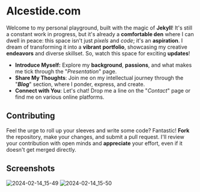 # Alcestide.com
Welcome to my personal playground, built with the magic of **Jekyll**! It's still a constant work in progress, but it's already a **comfortable den** where I can dwell in peace: this space isn't just _pixels_ and _code_; it's an **aspiration**. I dream of transforming it into a **vibrant** **portfolio**, showcasing my creative **endeavors** and diverse skillset. So, watch this space for exciting **updates**!

- **Introduce Myself:** Explore my **background**, **passions**, and what makes me tick through the "_Presentation_" page.
- **Share My Thoughts**: Join me on my intellectual journey through the "**_Blog_**" section, where I ponder, express, and create.
- **Connect with You**: Let's chat! Drop me a line on the "_Contact_" page or find me on various online platforms.

## Contributing

Feel the urge to roll up your sleeves and write some code? Fantastic! **Fork** the repository, make your changes, and submit a pull request. I'll review your contribution with open minds and **appreciate** your effort, even if it doesn't get merged directly.

## Screenshots
![2024-02-14_15-49](https://github.com/alcestide/alcestide.github.io/assets/106203061/70e5a610-f003-4f36-99a4-553dd2c33366)
![2024-02-14_15-50](https://github.com/alcestide/alcestide.github.io/assets/106203061/9b1c916b-3799-4e61-8e4f-122278fb4041)
